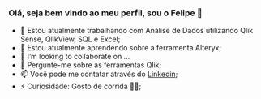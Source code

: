### Olá, seja bem vindo ao meu perfil, sou o Felipe 👋

- 🔭 Estou atualmente trabalhando com Análise de Dados utilizando Qlik Sense, QlikView, SQL e Excel;
- 🌱 Estou atualmente aprendendo sobre a ferramenta Alteryx;
- 👯 I’m looking to collaborate on ...
- 💬 Pergunte-me sobre as ferramentas Qlik;
- 📫 Você pode me contatar através do [Linkedin](https://www.linkedin.com/in/felipe-pereira-ribeiro);
- ⚡ Curiosidade: Gosto de corrida 🏃‍♂️​;

